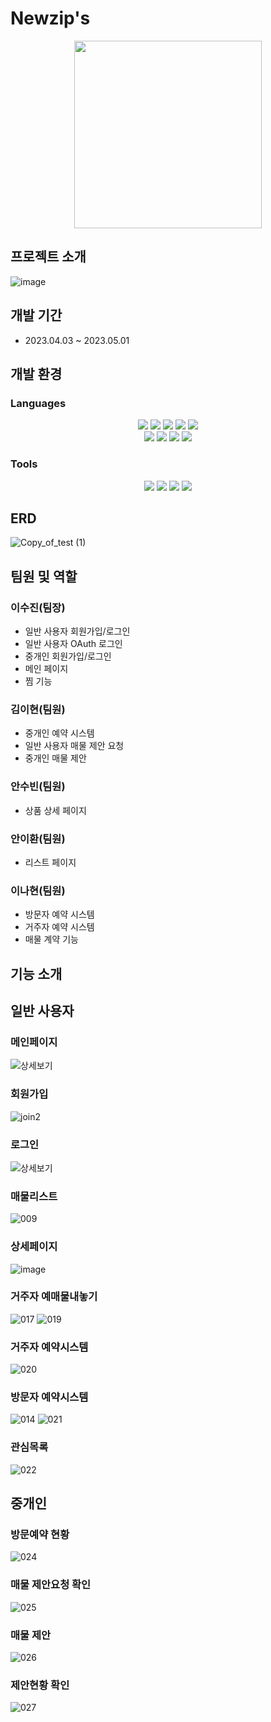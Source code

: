 # Newzip's
<div align="center">
	<img width="300" src="https://github.com/suzlnlng/Newzips/assets/87789249/d9f40cc3-534c-459b-bf2a-5f5058573165" />
</div>

## 프로젝트 소개
![image](https://github.com/suzlnlng/Newzips/assets/87789249/80b385c2-1be0-47db-b199-373eb1daf9a8)

## 개발 기간
- 2023.04.03 ~ 2023.05.01

## 개발 환경
### Languages
<div align="center">
	<img src="https://img.shields.io/badge/Java-007396?style=flat&logo=Java&logoColor=white" />
  <img src="https://img.shields.io/badge/Spring Boot-6DB33F?style=flat&logo=Spring Boot&logoColor=white" />
  	<img src="https://img.shields.io/badge/Oracle-F80000?style=flat&logo=Oracle&logoColor=white" />
  <img src="https://img.shields.io/badge/JavaScript-F7DF1E?style=flat&logo=JavaScript&logoColor=white" />
<img src="https://img.shields.io/badge/jQuery-0769AD?style=flat&logo=jQuery&logoColor=white" />
</div>
<div align="center">
	<img src="https://img.shields.io/badge/HTML5-E34F26?style=flat&logo=HTML5&logoColor=white" />
	<img src="https://img.shields.io/badge/CSS3-1572B6?style=flat&logo=CSS3&logoColor=white" />
	<img src="https://img.shields.io/badge/Thymeleaf-005F0F?style=flat&logo=Thymeleaf&logoColor=white" />
  <img src="https://img.shields.io/badge/Bootstrap-7952B3?style=flat&logo=Bootstrap&logoColor=white" />
</div>

### Tools
<div align="center">
    <img src="https://img.shields.io/badge/Eclipse IDE-2C2255?style=flat&logo=Eclipse IDE&logoColor=white" />
	<img src="https://img.shields.io/badge/Apache Tomcat-F8DC75?style=flat&logo=Apache Tomcat&logoColor=white" />
  	<img src="https://img.shields.io/badge/Visual Studio Code-007ACC?style=flat&logo=Visual Studio Code&logoColor=white" />
  <img src="https://img.shields.io/badge/Github-181717?style=flat&logo=Github&logoColor=white" />
 </div>

## ERD
![Copy_of_test (1)](https://github.com/suzlnlng/Newzips/assets/87789249/be416e8a-da60-48c0-b43a-51227022dd03)

## 팀원 및 역할
### 이수진(팀장)
- 일반 사용자 회원가입/로그인
- 일반 사용자 OAuth 로그인
- 중개인 회원가입/로그인
- 메인 페이지
- 찜 기능

### 김이현(팀원)
- 중개인 예약 시스템
- 일반 사용자 매물 제안 요청
- 중개인 매물 제안

### 안수빈(팀원)
- 상품 상세 페이지

### 안이환(팀원)
- 리스트 페이지

### 이나현(팀원)
- 방문자 예약 시스템
- 거주자 예약 시스템
- 매물 계약 기능

## 기능 소개

## 일반 사용자
### 메인페이지
![상세보기](https://github.com/suzlnlng/Newzips/wiki/%EB%A1%9C%EA%B7%B8%EC%9D%B8)

### 회원가입
![join2](https://github.com/suzlnlng/Newzips/assets/87789249/4ec65891-f84b-4b18-9344-1cd66be938be)

### 로그인
![상세보기](https://github.com/suzlnlng/Newzips/wiki/로그인)

### 매물리스트
![009](https://github.com/suzlnlng/Newzips/assets/87789249/12d09986-ba94-40f6-96ae-d66d96de5711)

### 상세페이지
![image](https://github.com/suzlnlng/Newzips/assets/87789249/017980a5-84f8-4c01-b4bf-ffc542984fdd)

### 거주자 예매물내놓기
![017](https://github.com/suzlnlng/Newzips/assets/87789249/0b9ba2c0-9a65-4cf3-9ee3-386722511a09)
![019](https://github.com/suzlnlng/Newzips/assets/87789249/3ca2e9c4-fa76-4c57-b47e-24f42d978d84)

### 거주자 예약시스템
![020](https://github.com/suzlnlng/Newzips/assets/87789249/323087c0-2291-4cbb-baa8-341343db4f84)

### 방문자 예약시스템
![014](https://github.com/suzlnlng/Newzips/assets/87789249/1ba59517-d20f-497a-89c1-0d52c1b25d5c)
![021](https://github.com/suzlnlng/Newzips/assets/87789249/c46d6cbc-543d-43ef-8ab4-5c67e4e6747c)

### 관심목록
![022](https://github.com/suzlnlng/Newzips/assets/87789249/30dab0ec-4885-469d-bc7b-173e78be2d49)

## 중개인

### 방문예약 현황
![024](https://github.com/suzlnlng/Newzips/assets/87789249/20d8e155-8491-4f4f-af66-66fa5af08573)

### 매물 제안요청 확인
![025](https://github.com/suzlnlng/Newzips/assets/87789249/af607ace-68c2-4e46-ae78-5a4dc7220c82)

### 매물 제안
![026](https://github.com/suzlnlng/Newzips/assets/87789249/4bd948e1-cffd-4915-9da0-362f2f027da7)

### 제안현황 확인
![027](https://github.com/suzlnlng/Newzips/assets/87789249/a090babd-5d0c-401f-9f25-c6bb651fa77a)

